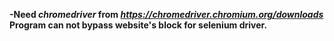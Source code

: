 **-Need _chromedriver_ from _https://chromedriver.chromium.org/downloads_**
**Program can not bypass website's block for selenium driver.**
